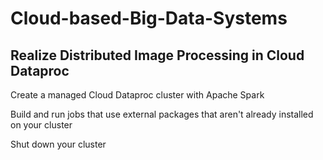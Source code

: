 # Cloud-based-Big-Data-Systems
## Realize Distributed Image Processing in Cloud Dataproc
Create a managed Cloud Dataproc cluster with Apache Spark

Build and run jobs that use external packages that aren't already installed on your cluster

Shut down your cluster
